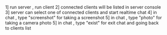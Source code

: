 1] run server , run client
2] connected clients will be listed in server console
3] server can select one of connected clients and start realtime chat
4] in chat , type "screenshot" for taking a screenshot
5] in chat , type "photo" for taking a camera photo
5] in chat , type "exist" for exit chat and going back to clients list